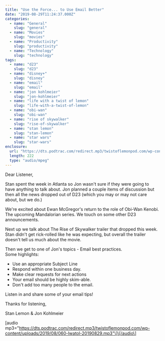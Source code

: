```yaml
---
title: "Use the Force... to Use Email Better"
date: "2019-08-29T11:24:37.000Z"
categories:
  - name: "General"
    slug: "general"
  - name: "Movies"
    slug: "movies"
  - name: "Productivity"
    slug: "productivity"
  - name: "Technology"
    slug: "technology"
tags:
  - name: "d23"
    slug: "d23"
  - name: "disney+"
    slug: "disney"
  - name: "email"
    slug: "email"
  - name: "jon kohlmeier"
    slug: "jon-kohlmeier"
  - name: "life with a twist of lemon"
    slug: "life-with-a-twist-of-lemon"
  - name: "obi-wan"
    slug: "obi-wan"
  - name: "rise of skywalker"
    slug: "rise-of-skywalker"
  - name: "stan lemon"
    slug: "stan-lemon"
  - name: "star wars"
    slug: "star-wars"
enclosure:
  url: "https://dts.podtrac.com/redirect.mp3/twistoflemonpod.com/wp-content/uploads/2019/08/060-lwatol-20190829.mp3"
  length: 222
  type: "audio/mpeg"
---
```


Dear Listener,

Stan spent the week in Atlanta so Jon wasn't sure if they were going to have anything to talk about. Jon planned a couple items of discussion but then all the news dropped out of D23 (which you may or may not care about, but we do.)

We're excited about Ewan McGregor's return to the role of Obi-Wan Kenobi. The upcoming Mandalorian series. We touch on some other D23 announcements.

Next up we talk about The Rise of Skywalker trailer that dropped this week. Stan didn't get rick-rolled like he was expecting, but overall the trailer doesn't tell us much about the movie.

Then we get to one of Jon's topics - Email best practices.  
Some highlights:

- Use an appropriate Subject Line
- Respond within one business day.
- Make clear requests for next actions
- Your email should be highly skim-able.
- Don't add too many people to the email.

Listen in and share some of your email tips!

Thanks for listening,

Stan Lemon & Jon Kohlmeier

\[audio mp3="https://dts.podtrac.com/redirect.mp3/twistoflemonpod.com/wp-content/uploads/2019/08/060-lwatol-20190829.mp3"\]\[/audio\]
